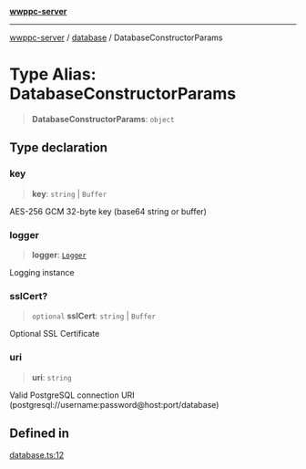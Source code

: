[**wwppc-server**](../../README.md)

***

[wwppc-server](../../modules.md) / [database](../README.md) / DatabaseConstructorParams

# Type Alias: DatabaseConstructorParams

> **DatabaseConstructorParams**: `object`

## Type declaration

### key

> **key**: `string` \| `Buffer`

AES-256 GCM 32-byte key (base64 string or buffer)

### logger

> **logger**: [`Logger`](../../log/classes/Logger.md)

Logging instance

### sslCert?

> `optional` **sslCert**: `string` \| `Buffer`

Optional SSL Certificate

### uri

> **uri**: `string`

Valid PostgreSQL connection URI (postgresql://username:password@host:port/database)

## Defined in

[database.ts:12](https://github.com/WWPPC/WWPPC-server/blob/c08bb5874acf9739d5547370b47d1a65e80f6db4/src/database.ts#L12)

